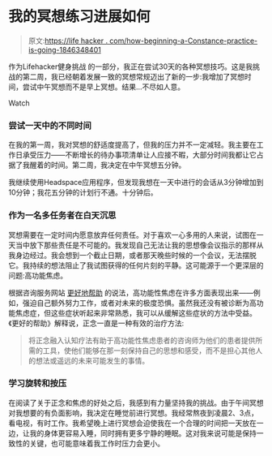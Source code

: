 # 我的冥想练习进展如何

> 原文:[https://life hacker . com/how-beginning-a-Constance-practice-is-going-1846348401](https://lifehacker.com/how-beginning-a-meditation-practice-is-going-1846348401)

作为Lifehacker健身挑战 的一部分，我正在尝试30天的各种冥想技巧。这是我挑战的第二周，我已经朝着发展一致的冥想常规迈出了新的一步:我增加了冥想时间，尝试中午冥想而不是早上冥想。结果…不尽如人意。

Watch

### 尝试一天中的不同时间

在我的第一周，我对冥想的舒适度提高了，但我的压力并不一定减轻。我主要在工作日承受压力——不断增长的待办事项清单让人应接不暇，大部分时间我都让它占据了我醒着的时间。第二周，我决定在中午冥想五分钟。

我继续使用Headspace应用程序，但发现我想在一天中进行的会话从3分钟增加到10分钟；我花五分钟的计划行不通。十分钟后。

### 作为一名多任务者在白天沉思

冥想需要在一定时间内愿意放弃任何责任。对于喜欢一心多用的人来说，试图在一天当中放下那些责任是不可能的。我发现自己无法让我的思想像会议指示的那样从我身边经过。我会想到一个截止日期，或者那天晚些时候的一个会议，无法摆脱它。我持续的想法阻止了我试图获得的任何片刻的平静。这可能源于一个更深层的问题:高功能焦虑。

根据咨询服务网站 [更好地帮助](https://www.betterhelp.com/advice/anxiety/what-is-high-functioning-anxiety/?network=g&placement=&target=&matchtype=b&ad_type=text&utm_source=AdWords&utm_medium=Search_PPC_c&utm_term=_b&utm_content=77548444015&network=g&placement=&target=&matchtype=b&utm_campaign=6459244691&ad_type=text&adposition=&gclid=Cj0KCQiAj9iBBhCJARIsAE9qRtCaNnSmK8ItJoH-biSQOE2jjWrG_GQhVqnD11fu2o3DS5gT8mz7D1kaAjwjEALw_wcB) 的说法，高功能性焦虑在许多方面表现出来——例如，强迫自己额外努力工作，或者对未来的极度恐惧。虽然我还没有被诊断为高功能焦虑症，但这些症状听起来非常熟悉，我可以从缓解这些症状的方法中受益。《更好的帮助》解释说，正念一直是一种有效的治疗方法:

> 将正念融入认知疗法有助于高功能性焦虑患者的咨询师为他们的患者提供所需的工具，使他们能够在那一刻保持自己的思想和感受，而不是担心其他人的想法或遥远的未来可能发生的事情。

### 学习旋转和按压

在阅读了关于正念和焦虑的好处之后，我感到有力量坚持我的挑战。由于午间冥想对我想要的有负面影响，我决定在睡觉前进行冥想。我经常熬夜到凌晨2、3点，看电视，有时工作。我希望晚上进行冥想会迫使我在一个合理的时间把一天放在一边，让我的身体更容易入睡，同时拥有更多宁静的睡眠。这对我来说可能是保持一致性的关键，也可能意味着我工作时压力会更小。